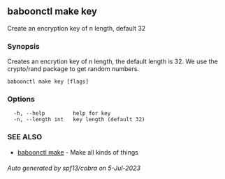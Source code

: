 ## baboonctl make key

Create an encryption key of n length, default 32

### Synopsis

Creates an encrytion key of n length, the default length is 32.
	We use the crypto/rand package to get random numbers.

```
baboonctl make key [flags]
```

### Options

```
  -h, --help         help for key
  -n, --length int   key length (default 32)
```

### SEE ALSO

* [baboonctl make](baboonctl_make.md)	 - Make all kinds of things

###### Auto generated by spf13/cobra on 5-Jul-2023

